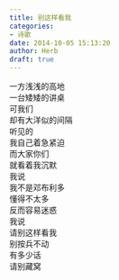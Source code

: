 ```yaml
---  
title: 别这样看我  
categories:  
- 诗歌  
date: 2014-10-05 15:13:20  
author: Herb  
draft: true
---  
```

一方浅浅的高地  
一台矮矮的讲桌  
可我们  
却有大洋似的间隔    
听见的  
我自己着急紧迫  
而大家你们  
就看着我沉默    
我说  
我不是邓布利多  
懂得不太多  
反而容易迷惑    
我说  
请别这样看我  
别按兵不动  
有多少话  
请别藏窝